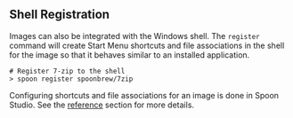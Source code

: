 ## Shell Registration

Images can also be integrated with the Windows shell. The `register` command will create Start Menu shortcuts and file associations in the shell for the image so that it behaves similar to an installed application.

```
# Register 7-zip to the shell
> spoon register spoonbrew/7zip
```

Configuring shortcuts and file associations for an image is done in Spoon Studio. See the [reference](/docs/reference/spoon-studio) section for more details.

